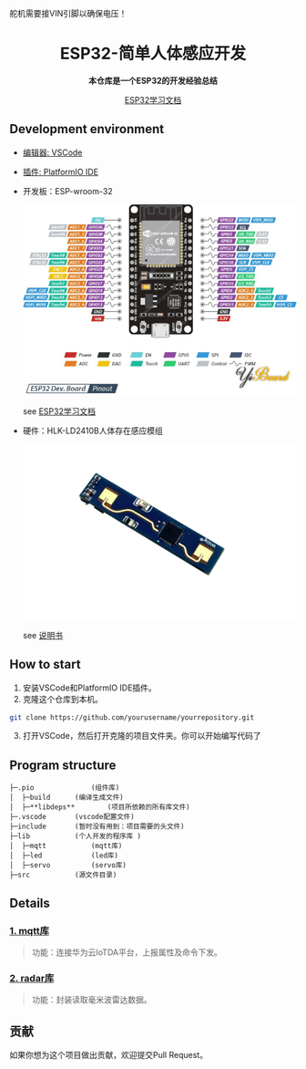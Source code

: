 
舵机需要接VIN引脚以确保电压！

<h1 align="center" >ESP32-简单人体感应开发</h1>

<div align="center">
  <p>
    <strong>本仓库是一个ESP32的开发经验总结</strong><br>

[ESP32学习文档](https://lceda001.feishu.cn/wiki/RpCAw65FsiHfKSkFVV6ckdPjnlf)
  </p>
</div>

## Development environment

- [编辑器: VSCode](https://code.visualstudio.com/)
- [插件: PlatformIO IDE](https://marketplace.visualstudio.com/items?itemName=platformio.platformio-ide)
- 开发板：ESP-wroom-32

    ![esp32_pic](ESP32_pin.jpg) 
    
    see [ESP32学习文档](https://lceda001.feishu.cn/wiki/RpCAw65FsiHfKSkFVV6ckdPjnlf)
- 硬件：HLK-LD2410B人体存在感应模组

    ![LD2401B_pic](LD2410B.png) 
    
    see [说明书](/HLK%20LD2410B生命存在感应模组说明书%20V1.07.pdf)


## How to start

1. 安装VSCode和PlatformIO IDE插件。
2. 克隆这个仓库到本机。

```bash
git clone https://github.com/yourusername/yourrepository.git
``` 
3. 打开VSCode，然后打开克隆的项目文件夹。你可以开始编写代码了


## Program structure

```
├─.pio	    	    (组件库)
│  ├─build		(编译生成文件)
│  ├─**libdeps**	    (项目所依赖的所有库文件)
├─.vscode		(vscode配置文件)
├─include		(暂时没有用到：项目需要的头文件)
├─lib			(个人开发的程序库 )
│  ├─mqtt		    (mqtt库)
│  ├─led    		(led库)
│  ├─servo	    	(servo库)
├─src			(源文件目录)

```

## Details

### [1. mqtt库](./lib/mqtt)
> 功能：连接华为云IoTDA平台，上报属性及命令下发。

### [2. radar库](./lib/radar)
> 功能：封装读取毫米波雷达数据。


## 贡献
 如果你想为这个项目做出贡献，欢迎提交Pull Request。
